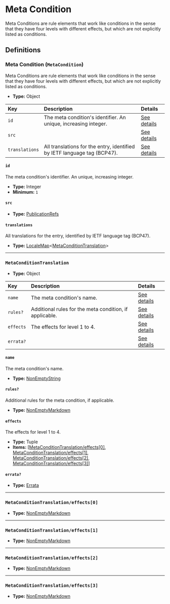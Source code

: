 # Meta Condition

Meta Conditions are rule elements that work like conditions in the sense that
they have four levels with different effects, but which are not explicitly
listed as conditions.

## Definitions

### <a name="MetaCondition"></a> Meta Condition (`MetaCondition`)

Meta Conditions are rule elements that work like conditions in the sense that
they have four levels with different effects, but which are not explicitly
listed as conditions.

- **Type:** Object

Key | Description | Details
:-- | :-- | :--
`id` | The meta condition's identifier. An unique, increasing integer. | <a href="#MetaCondition/id">See details</a>
`src` |  | <a href="#MetaCondition/src">See details</a>
`translations` | All translations for the entry, identified by IETF language tag (BCP47). | <a href="#MetaCondition/translations">See details</a>

#### <a name="MetaCondition/id"></a> `id`

The meta condition's identifier. An unique, increasing integer.

- **Type:** Integer
- **Minimum:** `1`

#### <a name="MetaCondition/src"></a> `src`

- **Type:** <a href="./source/_PublicationRef.md#PublicationRefs">PublicationRefs</a>

#### <a name="MetaCondition/translations"></a> `translations`

All translations for the entry, identified by IETF language tag (BCP47).

- **Type:** <a href="./_LocaleMap.md#LocaleMap">LocaleMap</a>&lt;<a href="#MetaConditionTranslation">MetaConditionTranslation</a>&gt;

---

### <a name="MetaConditionTranslation"></a> `MetaConditionTranslation`

- **Type:** Object

Key | Description | Details
:-- | :-- | :--
`name` | The meta condition's name. | <a href="#MetaConditionTranslation/name">See details</a>
`rules?` | Additional rules for the meta condition, if applicable. | <a href="#MetaConditionTranslation/rules">See details</a>
`effects` | The effects for level 1 to 4. | <a href="#MetaConditionTranslation/effects">See details</a>
`errata?` |  | <a href="#MetaConditionTranslation/errata">See details</a>

#### <a name="MetaConditionTranslation/name"></a> `name`

The meta condition's name.

- **Type:** <a href="./_NonEmptyString.md#NonEmptyString">NonEmptyString</a>

#### <a name="MetaConditionTranslation/rules"></a> `rules?`

Additional rules for the meta condition, if applicable.

- **Type:** <a href="./_NonEmptyString.md#NonEmptyMarkdown">NonEmptyMarkdown</a>

#### <a name="MetaConditionTranslation/effects"></a> `effects`

The effects for level 1 to 4.

- **Type:** Tuple
- **Items:** [<a href="MetaConditionTranslation/effects[0]">MetaConditionTranslation/effects[0]</a>, <a href="MetaConditionTranslation/effects[1]">MetaConditionTranslation/effects[1]</a>, <a href="MetaConditionTranslation/effects[2]">MetaConditionTranslation/effects[2]</a>, <a href="MetaConditionTranslation/effects[3]">MetaConditionTranslation/effects[3]</a>]

#### <a name="MetaConditionTranslation/errata"></a> `errata?`

- **Type:** <a href="./source/_Erratum.md#Errata">Errata</a>

---

### <a name="MetaConditionTranslation/effects[0]"></a> `MetaConditionTranslation/effects[0]`

- **Type:** <a href="./_NonEmptyString.md#NonEmptyMarkdown">NonEmptyMarkdown</a>

---

### <a name="MetaConditionTranslation/effects[1]"></a> `MetaConditionTranslation/effects[1]`

- **Type:** <a href="./_NonEmptyString.md#NonEmptyMarkdown">NonEmptyMarkdown</a>

---

### <a name="MetaConditionTranslation/effects[2]"></a> `MetaConditionTranslation/effects[2]`

- **Type:** <a href="./_NonEmptyString.md#NonEmptyMarkdown">NonEmptyMarkdown</a>

---

### <a name="MetaConditionTranslation/effects[3]"></a> `MetaConditionTranslation/effects[3]`

- **Type:** <a href="./_NonEmptyString.md#NonEmptyMarkdown">NonEmptyMarkdown</a>
